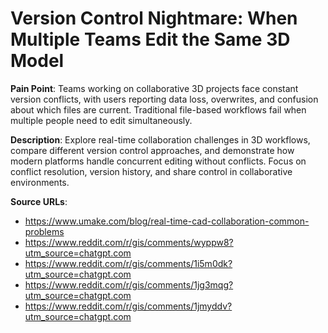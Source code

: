 # Version Control Nightmare: When Multiple Teams Edit the Same 3D Model

**Pain Point**: Teams working on collaborative 3D projects face constant version conflicts, with users reporting data loss, overwrites, and confusion about which files are current. Traditional file-based workflows fail when multiple people need to edit simultaneously.

**Description**: Explore real-time collaboration challenges in 3D workflows, compare different version control approaches, and demonstrate how modern platforms handle concurrent editing without conflicts. Focus on conflict resolution, version history, and share control in collaborative environments.

**Source URLs**:
- https://www.umake.com/blog/real-time-cad-collaboration-common-problems
- https://www.reddit.com/r/gis/comments/wyppw8?utm_source=chatgpt.com
- https://www.reddit.com/r/gis/comments/1i5m0dk?utm_source=chatgpt.com
- https://www.reddit.com/r/gis/comments/1jg3mqg?utm_source=chatgpt.com
- https://www.reddit.com/r/gis/comments/1jmyddv?utm_source=chatgpt.com

